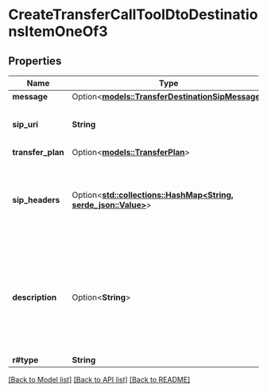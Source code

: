 # CreateTransferCallToolDtoDestinationsItemOneOf3

## Properties

Name | Type | Description | Notes
------------ | ------------- | ------------- | -------------
**message** | Option<[**models::TransferDestinationSipMessage**](TransferDestinationSipMessage.md)> |  | [optional]
**sip_uri** | **String** | This is the SIP URI to transfer the call to. | 
**transfer_plan** | Option<[**models::TransferPlan**](TransferPlan.md)> |  | [optional]
**sip_headers** | Option<[**std::collections::HashMap<String, serde_json::Value>**](serde_json::Value.md)> | These are custom headers to be added to SIP refer during transfer call. | [optional]
**description** | Option<**String**> | This is the description of the destination, used by the AI to choose when and how to transfer the call. | [optional]
**r#type** | **String** |  | 

[[Back to Model list]](../README.md#documentation-for-models) [[Back to API list]](../README.md#documentation-for-api-endpoints) [[Back to README]](../README.md)



